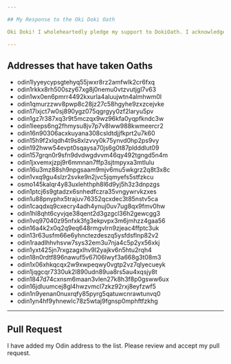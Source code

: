 ```yaml
---

## My Response to the Oki Doki Oath

Oki Doki! I wholeheartedly pledge my support to DokiOath. I acknowledge that I will come to Doki's aid whenever he needs it. I understand the importance of staying true to the oath, and I'm committed to not becoming an OathBreaker. May the blessings of the dragon in the Year of the Dragon be with us all...Oki Doki!

---
```


## Addresses that have taken Oaths

- odin1lyyeycypsgtehyq55jwxr8rz2amfwlk2cr6fxq
- odin1rkkx8rh500szy67xg8j0nemu0vtzvutjgl7v63
- odin1wx0en6pmrr4492kxurla4aluujwtn4almhwm0l
- odin1qmurzzwv8pwp8c28jz27c58hgyhe9zxzcejvke
- odin17lxjct7w0sj890ygz075qgrgyy0zf2laryu5pv
- odin1gz7r387xq3r9t5mczqx9wz96kfa0yqpfkndc3w
- odin1leeps6ng2fhmysu8jv7p7v8lww988kwmeercr2
- odin16n90306acxkuyana308csldtdjjfkprt2u7k60
- odin15h9f2xlqdh4t9s8xlzvvy0k75ynvd0hp2ps9vy
- odin192hww54evpt0sqaysa70js6g0t87pldddlut09
- odin157grqn0r9sfn9dvdwgdvvm46qy492tgngd5n4m
- odin1jxvemxjzpj9r6mmnan7ffp3sjtmpyxa3mtlulu
- odin16u3mz88sh9npgsaam9mjv6mu5wkgrz2q8t3x8c
- odin1vxq9gu4slzr2svke9n2jvc5jqmyefs5stfzkcu
- osmo145kalqr4y83uxlehthph8l6d9yj5h3z3dnpzgs
- odin1ptcj6s9gtadzx6snhedfczra35vngywrvkzxes
- odin1u88pnyphx5trajuv76352qcxdec3t85nstv5ca
- odin1caqdxq9cxecry4adh4ynuj0uv7ug8qx9fmv0hw
- odin1hl8qht6cyvjqe38qent2d3gzgcl36h2gewcgg3
- odin1vq97040z95nfxk3fg3ekpvpx3m6jmhzz4gaa56
- odin16a4k2x0q2q9eq648rmgvlrn9zjeac4ffptc3uk
- odin13r63usfm66e6yhnctezdeszq5ysfdsflnp82v2
- odin1raadlhhvhsvw7sys32em3u7nja4c5p2yx56xkj
- odin1yxt425jn7rxgzagxlhv9l2yajkv6n5htu2rqh4
- odin18n0rdtf896nawuf5v67l06lwyf3a668g3t08m3
- odin1x06xhkqcqx2w9xwpeqwy0vgtp2vz7qlyecueyk
- odin1jqgcqr7330uk2l890udn89ua8rs5au4xqsjy8t
- odin1847d74cxnsm6maan3vlen27k8h3f8p0gsww6ux
- odin16jdluumcej8gl4hwzvmcl7zkz92rxj8eyfzwf5
- odin1n9yenan0nuxrqfy85pyrg5qatuwcnrawtunvq0
- odin1yn4hf9yhnewlc78z5wtaj9fgnsp0mphftfzkhg




---


## Pull Request

I have added my Odin address to the list. Please review and accept my pull request.

